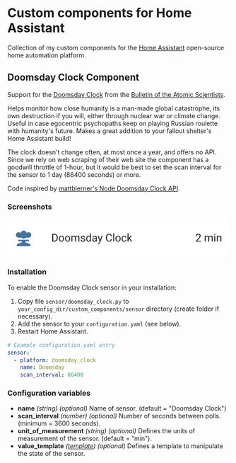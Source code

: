 # Custom components for Home Assistant

Collection of my custom components for the [Home Assistant](https://home-assistant.io/) open-source home automation platform.

## Doomsday Clock Component

Support for the [Doomsday Clock](https://en.wikipedia.org/wiki/Doomsday_Clock) from the [Bulletin of the Atomic Scientists](https://thebulletin.org/).

Helps monitor how close humanity is a man-made global catastrophe, its own destruction if you will, either through nuclear war or climate change. Useful in case egocentric psychopaths keep on playing Russian roulette with humanity's future. Makes a great addition to your fallout shelter's Home Assistant build!

The clock doesn't change often, at most once a year, and offers no API. Since we rely on web scraping of their web site the component has a goodwill throttle of 1-hour, but it would be best to set the scan interval for the sensor to 1 day (86400 seconds) or more.

Code inspired by [mattbierner's Node Doomsday Clock API](https://github.com/mattbierner/MinutesToMidnight).

### Screenshots

![Sensor state](./screenshots/doomsday_clock_state.png "Sensor state")

### Installation

To enable the Doomsday Clock sensor in your installation:

1. Copy file `sensor/doomsday_clock.py` to `your_config_dir/custom_components/sensor` directory (create folder if necessary). 
1. Add the sensor to your `configuration.yaml` (see below).
1. Restart Home Assistant.

```yaml
# Example configuration.yaml entry
sensor:
  - platform: doomsday_clock
    name: Doomsday
    scan_interval: 86400
```

### Configuration variables

- **name** _(string) (optional)_ Name of sensor. (default = "Doomsday Clock")
- **scan_interval** _(number) (optional)_ Number of seconds between polls. (minimum = 3600 seconds).
- **unit_of_measurement** _(string) (optional)_ Defines the units of measurement of the sensor. (default = "min").
- **value_template** _([template](https://home-assistant.io/docs/configuration/templating/)) (optional)_ Defines a template to manipulate the state of the sensor.







